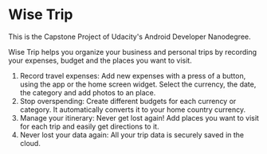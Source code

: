 Wise Trip
======

This is the Capstone Project of Udacity's Android Developer Nanodegree.

Wise Trip helps you organize your business and personal trips by recording your expenses,
budget and the places you want to visit.

1. Record travel expenses: Add new expenses with a press of a button, using the app or the
home screen widget. Select the currency, the date, the category and add photos to an
place.
2. Stop overspending: Create different budgets for each currency or category. It automatically
converts it to your home country currency.
3. Manage your itinerary: Never get lost again! Add places you want to visit for each trip and
easily get directions to it.
4. Never lost your data again: All your trip data is securely saved in the cloud.
